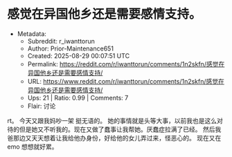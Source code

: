 # 感觉在异国他乡还是需要感情支持。

- Metadata:
  - Subreddit: r_iwanttorun
  - Author: Prior-Maintenance651
  - Created: 2025-08-29 00:07:51 UTC
  - Permalink: https://reddit.com/r/iwanttorun/comments/1n2skfn/感觉在异国他乡还是需要感情支持/
  - URL: https://www.reddit.com/r/iwanttorun/comments/1n2skfn/感觉在异国他乡还是需要感情支持/
  - Ups: 21 | Ratio: 0.99 | Comments: 7
  - Flair: 讨论


rt。 今天又跟我妈吵一架 挺无语的。
她的事情就是头等大事，以前我也是这么对待的但是她又不听我的。现在又做了蠢事让我帮她。厌蠢症拉满了已经。
然后我爸那边又天天想着让我给他办身份，好给他的女儿弄过来，怪恶心的。
现在又在emo 想想就好累。


